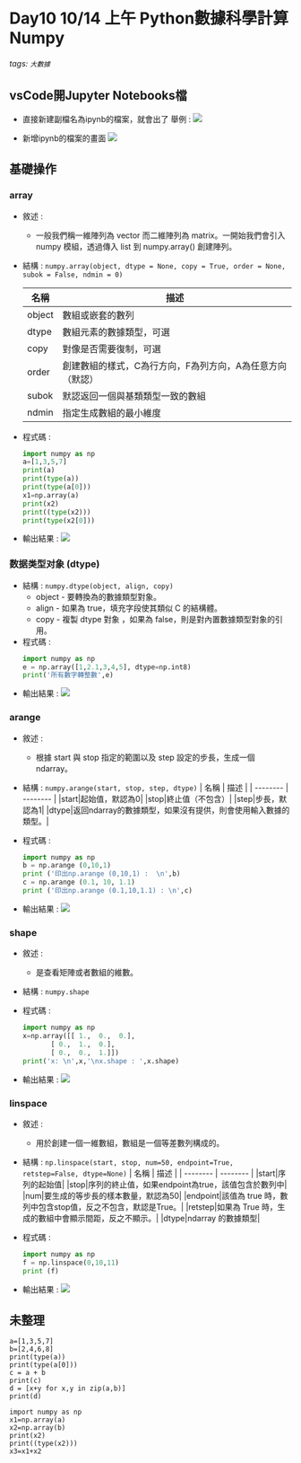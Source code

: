 # Day10 10/14  上午 Python數據科學計算Numpy
###### tags: `大數據` 

## vsCode開Jupyter Notebooks檔
* 直接新建副檔名為ipynb的檔案，就會出了
    舉例 :
    ![](https://i.imgur.com/fhV2hiV.png)
    
* 新增ipynb的檔案的畫面
    ![](https://i.imgur.com/d8w8Hxq.png)

## 基礎操作
### array
* 敘述 : 
    * 一般我們稱一維陣列為 vector 而二維陣列為 matrix。一開始我們會引入 numpy 模組，透過傳入 list 到 numpy.array() 創建陣列。
* 結構 : 
    `numpy.array(object, dtype = None, copy = True, order = None, subok = False, ndmin = 0)`
    
    | 名稱 | 描述 |
    | -------- | -------- |
    |object|數組或嵌套的數列|
    |dtype|數組元素的數據類型，可選|
    |copy|對像是否需要復制，可選|
    |order|創建數組的樣式，C為行方向，F為列方向，A為任意方向（默認）|
    |subok|默認返回一個與基類類型一致的數組|
    |ndmin|指定生成數組的最小維度|


* 程式碼 : 
    ```python
    import numpy as np
    a=[1,3,5,7]
    print(a)
    print(type(a))
    print(type(a[0]))
    x1=np.array(a)
    print(x2)
    print((type(x2)))
    print(type(x2[0]))

    ```
* 輸出結果 : 
    ![](https://i.imgur.com/JpCPlsu.png)
    
### 数据类型对象 (dtype)

* 結構 : 
    `numpy.dtype(object, align, copy)`
    * object - 要轉換為的數據類型對象。
    * align - 如果為 true，填充字段使其類似 C 的結構體。
    * copy - 複製 dtype 對象 ，如果為 false，則是對內置數據類型對象的引用。
* 程式碼 : 
    ```python
    import numpy as np
    e = np.array([1,2.1,3,4,5], dtype=np.int8) 
    print('所有數字轉整數',e)
    ```
* 輸出結果 : 
    ![](https://i.imgur.com/sNbdbRa.png)



### arange

* 敘述 : 
    * 根據 start 與 stop 指定的範圍以及 step 設定的步長，生成一個 ndarray。
* 結構 : 
    `numpy.arange(start, stop, step, dtype)`
    | 名稱 | 描述 |
    | -------- | -------- |
    |start|起始值，默認為0|
    |stop|終止值（不包含）|
    |step|步長，默認為1|
    |dtype|返回ndarray的數據類型，如果沒有提供，則會使用輸入數據的類型。|
    

* 程式碼 : 

    ```python
    import numpy as np
    b = np.arange (0,10,1) 
    print ('印出np.arange (0,10,1) :  \n',b)
    c = np.arange (0.1, 10, 1.1)
    print ('印出np.arange (0.1,10,1.1) : \n',c)
    ```
    
* 輸出結果 : 
    ![](https://i.imgur.com/nMw1FeC.png)
    
### shape

* 敘述 : 
    * 是查看矩陣或者數組的維數。
* 結構 : 
    `numpy.shape` 
    
* 程式碼 : 

    ```python
    import numpy as np
    x=np.array([[ 1.,  0.,  0.],  
           [ 0.,  1.,  0.],  
           [ 0.,  0.,  1.]]) 
    print('x: \n',x,'\nx.shape : ',x.shape)
    ```
    
* 輸出結果 : 
    ![](https://i.imgur.com/GUHR3fV.png)


### linspace
* 敘述 : 
    * 用於創建一個一維數組，數組是一個等差數列構成的。
* 結構 : 
    `np.linspace(start, stop, num=50, endpoint=True, retstep=False, dtype=None)`
    | 名稱 | 描述 |
    | -------- | -------- |
	|start|序列的起始值|
	|stop|序列的終止值，如果endpoint為true，該值包含於數列中|
	|num|要生成的等步長的樣本數量，默認為50|
	|endpoint|該值為 true 時，數列中包含stop值，反之不包含，默認是True。|
	|retstep|如果為 True 時，生成的數組中會顯示間距，反之不顯示。|
	|dtype|ndarray 的數據類型|
* 程式碼 : 

    ```python
    import numpy as np
    f = np.linspace(0,10,11)
    print (f)
    ```
* 輸出結果 : 
    ![](https://i.imgur.com/ILBDrX0.png)


## 未整理
```
a=[1,3,5,7]
b=[2,4,6,8]
print(type(a))
print(type(a[0]))
c = a + b
print(c)
d = [x+y for x,y in zip(a,b)]
print(d)

import numpy as np
x1=np.array(a)
x2=np.array(b)
print(x2)
print((type(x2)))
x3=x1+x2
```